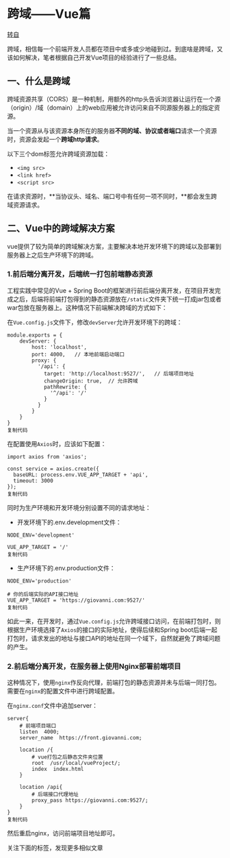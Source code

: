 # 跨域——Vue篇

[转自](https://juejin.im/post/5eeb73a46fb9a058882da529)

跨域，相信每一个前端开发人员都在项目中或多或少地碰到过。到底啥是跨域，又该如何解决，笔者根据自己开发Vue项目的经验进行了一些总结。

## 一、什么是跨域

跨域资源共享（CORS）是一种机制，用额外的http头告诉浏览器让运行在一个源（origin）/域（domain）上的web应用被允许访问来自不同源服务器上的指定资源。

当一个资源从与该资源本身所在的服务器**不同的域、协议或者端口**请求一个资源时，资源会发起一个**跨域http请求**。

以下三个dom标签允许跨域资源加载：

- `<img src>`
- `<link href>`
- `<script src>`

在请求资源时，**当协议头、域名、端口号中有任何一项不同时，**都会发生跨域资源请求。

## 二、Vue中的跨域解决方案

vue提供了较为简单的跨域解决方案，主要解决本地开发环境下的跨域以及部署到服务器上之后生产环境下的跨域。

### 1.前后端分离开发，后端统一打包前端静态资源

工程实践中常见的Vue + Spring Boot的框架进行前后端分离开发，在项目开发完成之后，后端将前端打包得到的静态资源放在`/static`文件夹下统一打成jar包或者war包放在服务器上。这种情况下前端解决跨域的方式如下：

在`Vue.config.js`文件下，修改`devServer`允许开发环境下的跨域：

```
module.exports = {
    devServer: {
        host: 'localhost',
        port: 4000,   // 本地前端启动端口
        proxy: {
          '/api': {
            target: 'http://localhost:9527/',   // 后端项目地址
            changeOrigin: true,  // 允许跨域
            pathRewrite: {
              '^/api': '/'
            }
          }
        }
    }
}
复制代码
```

在配置使用`Axios`时，应该如下配置：

```
import axios from 'axios';

const service = axios.create({
  baseURL: process.env.VUE_APP_TARGET + 'api',
  timeout: 3000
}); 
复制代码
```

同时为生产环境和开发环境分别设置不同的请求地址：

- 开发环境下的.env.development文件：

```
NODE_ENV='development'

VUE_APP_TARGET = '/'
复制代码
```

- 生产环境下的.env.production文件：

```
NODE_ENV='production'

# 你的后端实际的API接口地址
VUE_APP_TARGET = 'https://giovanni.com:9527/'
复制代码
```

如此一来，在开发时，通过`Vue.config.js`允许跨域接口访问，在前端打包时，则根据生产环境选择了`Axios`的接口的实际地址，使得后续和Spring boot后端一起打包时，请求发出的地址与接口API的地址在同一个域下，自然就避免了跨域问题的产生。

### 2.前后端分离开发，在服务器上使用Nginx部署前端项目

这种情况下，使用`nginx`作反向代理，前端打包的静态资源并未与后端一同打包。需要在`nginx`的配置文件中进行跨域配置。

在`nginx.conf`文件中追加server：

```
server{
    # 前端项目端口
    listen  4000;  
    server_name  https://front.giovanni.com;
    
    location /{
        # vue打包之后静态文件夹位置
        root  /usr/local/vueProject/;   
        index  index.html
    }
    
    location /api{
        # 后端接口代理地址
        proxy_pass https://giovanni.com:9527/;
    }
}
复制代码
```

然后重启nginx，访问前端项目地址即可。

关注下面的标签，发现更多相似文章

[
  ](https://juejin.im/tag/Vue.js)


